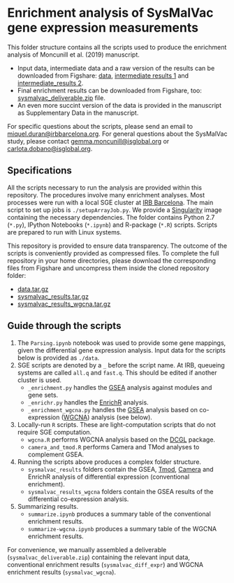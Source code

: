 # Enrichment analysis of SysMalVac gene expression measurements

This folder structure contains all the scripts used to produce the enrichment analysis of Moncunill et al. (2019) manuscript.

* Input data, intermediate data and a raw version of the results can be downloaded from Figshare: [data](), [intermediate results 1]() and [intermediate_results 2]().
* Final enrichment results can be downloaded from Figshare, too: [sysmalvac_deliverable.zip](https://figshare.com/s/cd96f43063f2ab2c3e5d) file.
* An even more succint version of the data is provided in the manuscript as Supplementary Data in the manuscript.

For specific questions about the scripts, please send an email to <miquel.duran@irbbarcelona.org>.
For general questions about the SysMalVac study, please contact <gemma.moncunill@isglobal.org> or <carlota.dobano@isglobal.org>.

## Specifications

All the scripts necessary to run the analysis are provided within this repository. The procedures involve many enrichment analyses. Most processes were run with a local SGE cluster at [IRB Barcelona](http://irbbarcelona.org). The main script to set up jobs is `./setupArrayJob.py`. We provide a [Singularity](https://www.sylabs.io/docs/) image containing the necessary dependencies. The folder contains Python 2.7 (`*.py`), IPython Notebooks (`*.ipynb`) and R-package (`*.R`) scripts. Scripts are prepared to run with Linux systems.

This repository is provided to ensure data transparency. The outcome of the scripts is conveniently provided as compressed files. To complete the full repository in your home directories, please download the corresponding files from Figshare and uncompress them inside the cloned repository folder:
* [data.tar.gz]()
* [sysmalvac_results.tar.gz]()
* [sysmalvac_results_wgcna.tar.gz]()

## Guide through the scripts

1. The `Parsing.ipynb` notebook was used to provide some gene mappings, given the differential gene expression analysis. Input data for the scripts below is provided as `./data`.
2. SGE scripts are denoted by a `_` before the script name. At IRB, queueing systems are called `all.q` and `fast.q`. This should be edited if another cluster is used.
   * `_enrichment.py` handles the [GSEA](http://software.broadinstitute.org/gsea/index.jsp) analysis against modules and gene sets.
   * `_enrichr.py` handles the [EnrichR](https://amp.pharm.mssm.edu/Enrichr/) analysis.
   * `_enrichment_wgcna.py` handles the [GSEA](http://software.broadinstitute.org/gsea/index.jsp) analysis based on co-expression ([WGCNA](https://horvath.genetics.ucla.edu/html/CoexpressionNetwork/Rpackages/WGCNA/Tutorials/)) analysis (see below).
3. Locally-run `R` scripts. These are light-computation scripts that do not require SGE computation.
   * `wgcna.R` performs WGCNA analysis based on the [DCGL](https://cran.r-project.org/web/packages/DCGL/index.html) package.
   * `camera_and_tmod.R` performs Camera and TMod analyses to complement GSEA.
4. Running the scripts above produces a complex folder structure.
   * `sysmalvac_results` folders contain the GSEA, [Tmod](https://cran.r-project.org/web/packages/tmod/index.html), [Camera](http://bioconductor.org/packages/release/bioc/html/CAMERA.html) and EnrichR analysis of differential expression (conventional enrichment).
   * `sysmalvac_results_wgcna` folders contain the GSEA results of the differential co-expression analysis.
5. Summarizing results.
   * `summarize.ipynb` produces a summary table of the conventional enrichment results.
   * `summarize-wgcna.ipynb` produces a summary table of the WGCNA enrichment results.

For convenience, we manually assembled a deliverable (`sysmalvac_deliverable.zip`) containing the relevant input data, conventional enrichment results (`sysmalvac_diff_expr`) and WGCNA enrichment results (`sysmalvac_wgcna`).
